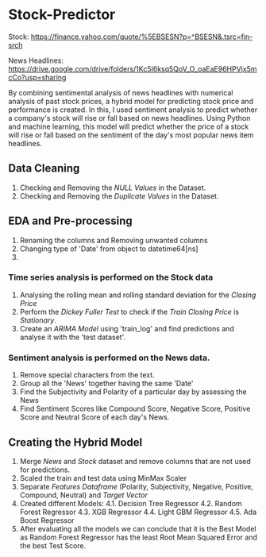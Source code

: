 # Stock-Predictor

Stock: https://finance.yahoo.com/quote/%5EBSESN?p=^BSESN&.tsrc=fin-srch

News Headlines: https://drive.google.com/drive/folders/1Kc5I6ksq5QoV_O_oaEaE96HPVjx5mcCo?usp=sharing

By combining sentimental analysis of news headlines with numerical analysis of past stock prices, a hybrid model for predicting stock price and performance is created. In this, I used sentiment analysis to predict whether a company's stock will rise or fall based on news headlines. Using Python and machine learning, this model will predict whether the price of a stock will rise or fall based on the sentiment of the day's most popular news item headlines.

## Data Cleaning
1. Checking and Removing the *NULL Values* in the Dataset.
2. Checking and Removing the *Duplicate Values* in the Dataset.

## EDA and Pre-processing
1. Renaming the columns and Removing unwanted columns
2. Changing type of 'Date' from object to datetime64[ns]
3. 

### Time series analysis is performed on the Stock data
1. Analysing the rolling mean and rolling standard deviation for the *Closing Price*
2. Perform the *Dickey Fuller Test* to check if the *Train Closing Price* is *Stationary*.
3. Create an *ARIMA Model* using 'train_log' and find predictions and analyse it with the 'test dataset'.

### Sentiment analysis is performed on the News data.
1. Remove special characters from the text.
2. Group  all the 'News' together having the same 'Date'
3. Find the Subjectivity and Polarity of a particular day by assessing the News
4. Find Sentiment Scores like Compound Score, Negative Score, Positive Score and Neutral Score of each day's News.

## Creating the Hybrid Model
1. Merge *News* and *Stock* dataset and remove columns that are not used for predictions.
2. Scaled the train and test data using MinMax Scaler
3. Separate *Features Dataframe* (Polarity, Subjectivity, Negative, Positive, Compound, Neutral) and *Target Vector*
4. Created different Models:
  4.1. Decision Tree Regressor
  4.2. Random Forest Regressor
  4.3. XGB Regressor
  4.4. Light GBM Regressor
  4.5. Ada Boost Regressor
5. After evaluating all the models we can conclude that it is the Best Model as Random Forest Regressor has the least Root Mean Squared Error and the best Test Score.
